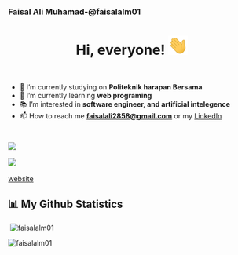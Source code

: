 ### Faisal Ali Muhamad-@faisalalm01
<!-- Hi there 👋 -->
<h1 align="center">Hi, everyone! <img src="https://raw.githubusercontent.com/ABSphreak/ABSphreak/master/gifs/Hi.gif" width="40px" /></h1>
<br>

- 🔭 I’m currently studying on **Politeknik harapan Bersama**
- 🌱 I’m currently learning **web programing**
- 📚 I’m interested in **software engineer, and artificial intelegence**
- 📫 How to reach me **faisalali2858@gmail.com** or my [LinkedIn](https://www.linkedin.com/in/faisal-ali-muhamad-0135b8212/)
#

[<img src="https://img.shields.io/badge/linkedin-%2312100E.svg?&style=for-the-badge&logo=linkedin&logoColor=white&color=black" />](https://www.linkedin.com/in/faisal-ali-muhamad-0135b8212/)

[<img src="https://img.shields.io/badge/instagram-%2312100E.svg?&style=for-the-badge&logo=instagram&logoColor=white&color=black" />](https://instagram.com/faisalalm28)

[website](https://website-profile.netlify.app)

## 📊 My Github Statistics

<p>&nbsp;<img align="center" src="https://github-readme-stats.vercel.app/api?username=faisalalm01&count_private=true&include_all_commits=true&theme=algolia&show_icons=true&locale=en" alt="faisalalm01" /></p>
<p><img align="left" src="https://github-readme-stats.vercel.app/api/top-langs?username=faisalalm01&theme=algolia&show_icons=true&locale=en&layout=compact" alt="faisalalm01" /></p>
</br>


<!-- [<img align="left" src="https://res.cloudinary.com/dp0f1pzsf/image/upload/v1627389512/sosmed/Group_1_avhmvt.svg"/>](https://www.instagram.com/faisalalm28)
[<img align="left" src="https://res.cloudinary.com/dp0f1pzsf/image/upload/v1627390442/sosmed/Group_2_hbbgwm.svg"/>](https://www.facebook.com/)
[<img align="left" src="https://res.cloudinary.com/dp0f1pzsf/image/upload/v1627390442/sosmed/Group_3_lovdgp.svg"/>](https://www.github.com/faisalalm01) -->

<!-- **faisalalm01/faisalalm01** is a ✨ _special_ ✨ repository because its `README.md` (this file) appears on your GitHub profile.

Here are some ideas to get you started:

- 🔭 I’m currently working on ...
- 🌱 I’m currently learning ...
- 👯 I’m looking to collaborate on ...
- 🤔 I’m looking for help with ...
- 💬 Ask me about ...
- 📫 How to reach me: ...
- 😄 Pronouns: ...
- ⚡ Fun fact: ... -->
